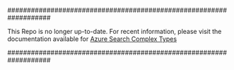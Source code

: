 ###################################################################

This Repo is no longer up-to-date.  For recent information, please visit the documentation
available for [Azure Search Complex Types](https://docs.microsoft.com/en-us/azure/search/search-howto-complex-data-types)

###################################################################

